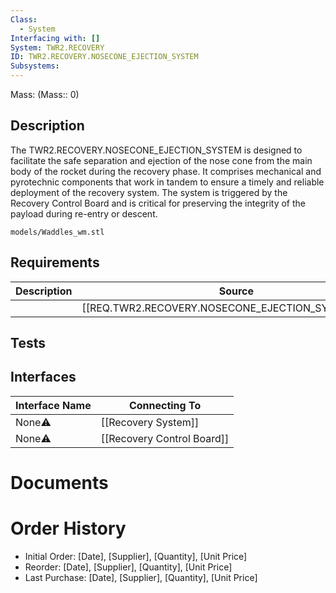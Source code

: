 ```yaml
---
Class:
  - System
Interfacing with: []
System: TWR2.RECOVERY
ID: TWR2.RECOVERY.NOSECONE_EJECTION_SYSTEM
Subsystems:
---
```


Mass: (Mass:: 0)

## Description

The TWR2.RECOVERY.NOSECONE_EJECTION_SYSTEM is designed to facilitate the safe separation and ejection of the nose cone from the main body of the rocket during the recovery phase. It comprises mechanical and pyrotechnic components that work in tandem to ensure a timely and reliable deployment of the recovery system. The system is triggered by the Recovery Control Board and is critical for preserving the integrity of the payload during re-entry or descent.

```stlrendera
models/Waddles_wm.stl
```

## Requirements
| Description | Source                                              |
| ----------- | --------------------------------------------------- |
|             | [[REQ.TWR2.RECOVERY.NOSECONE_EJECTION_SYSTEM.1.md]] |
## Tests

## Interfaces
| Interface Name | Connecting To              |
| -------------- | -------------------------- |
| None⚠️         | [[Recovery System]]        |
| None⚠️         | [[Recovery Control Board]] |
# Documents
# Order History
- Initial Order: [Date], [Supplier], [Quantity], [Unit Price]
- Reorder: [Date], [Supplier], [Quantity], [Unit Price]
- Last Purchase: [Date], [Supplier], [Quantity], [Unit Price]
